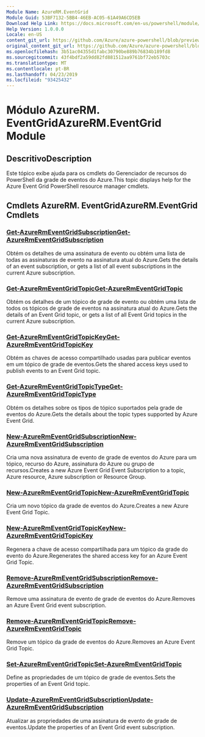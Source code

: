 ```yaml
---
Module Name: AzureRM.EventGrid
Module Guid: 53BF7132-5BB4-46EB-AC05-61A49A6CD5EB
Download Help Link: https://docs.microsoft.com/en-us/powershell/module/azurerm.eventgrid
Help Version: 1.0.0.0
Locale: en-US
content_git_url: https://github.com/Azure/azure-powershell/blob/preview/src/ResourceManager/EventGrid/Commands.EventGrid/help/AzureRM.EventGrid.md
original_content_git_url: https://github.com/Azure/azure-powershell/blob/preview/src/ResourceManager/EventGrid/Commands.EventGrid/help/AzureRM.EventGrid.md
ms.openlocfilehash: 3b51ac04355d1fabc30790be889b76834b189fd8
ms.sourcegitcommit: 43f4bdf2a59dd82fd881512aa9761bf72eb5703c
ms.translationtype: MT
ms.contentlocale: pt-BR
ms.lasthandoff: 04/23/2019
ms.locfileid: "93425432"
---
```

# <span data-ttu-id="07ad0-101">Módulo AzureRM. EventGrid</span><span class="sxs-lookup"><span data-stu-id="07ad0-101">AzureRM.EventGrid Module</span></span>
## <span data-ttu-id="07ad0-102">Descritivo</span><span class="sxs-lookup"><span data-stu-id="07ad0-102">Description</span></span>
<span data-ttu-id="07ad0-103">Este tópico exibe ajuda para os cmdlets do Gerenciador de recursos do PowerShell da grade de eventos do Azure.</span><span class="sxs-lookup"><span data-stu-id="07ad0-103">This topic displays help for the Azure Event Grid PowerShell resource manager cmdlets.</span></span>

## <span data-ttu-id="07ad0-104">Cmdlets AzureRM. EventGrid</span><span class="sxs-lookup"><span data-stu-id="07ad0-104">AzureRM.EventGrid Cmdlets</span></span>
### [<span data-ttu-id="07ad0-105">Get-AzureRmEventGridSubscription</span><span class="sxs-lookup"><span data-stu-id="07ad0-105">Get-AzureRmEventGridSubscription</span></span>](Get-AzureRmEventGridSubscription.md)
<span data-ttu-id="07ad0-106">Obtém os detalhes de uma assinatura de evento ou obtém uma lista de todas as assinaturas de evento na assinatura atual do Azure.</span><span class="sxs-lookup"><span data-stu-id="07ad0-106">Gets the details of an event subscription, or gets a list of all event subscriptions in the current Azure subscription.</span></span>

### [<span data-ttu-id="07ad0-107">Get-AzureRmEventGridTopic</span><span class="sxs-lookup"><span data-stu-id="07ad0-107">Get-AzureRmEventGridTopic</span></span>](Get-AzureRmEventGridTopic.md)
<span data-ttu-id="07ad0-108">Obtém os detalhes de um tópico de grade de evento ou obtém uma lista de todos os tópicos de grade de eventos na assinatura atual do Azure.</span><span class="sxs-lookup"><span data-stu-id="07ad0-108">Gets the details of an Event Grid topic, or gets a list of all Event Grid topics in the current Azure subscription.</span></span>

### [<span data-ttu-id="07ad0-109">Get-AzureRmEventGridTopicKey</span><span class="sxs-lookup"><span data-stu-id="07ad0-109">Get-AzureRmEventGridTopicKey</span></span>](Get-AzureRmEventGridTopicKey.md)
<span data-ttu-id="07ad0-110">Obtém as chaves de acesso compartilhado usadas para publicar eventos em um tópico de grade de eventos.</span><span class="sxs-lookup"><span data-stu-id="07ad0-110">Gets the shared access keys used to publish events to an Event Grid topic.</span></span>

### [<span data-ttu-id="07ad0-111">Get-AzureRmEventGridTopicType</span><span class="sxs-lookup"><span data-stu-id="07ad0-111">Get-AzureRmEventGridTopicType</span></span>](Get-AzureRmEventGridTopicType.md)
<span data-ttu-id="07ad0-112">Obtém os detalhes sobre os tipos de tópico suportados pela grade de eventos do Azure.</span><span class="sxs-lookup"><span data-stu-id="07ad0-112">Gets the details about the topic types supported by Azure Event Grid.</span></span>

### [<span data-ttu-id="07ad0-113">New-AzureRmEventGridSubscription</span><span class="sxs-lookup"><span data-stu-id="07ad0-113">New-AzureRmEventGridSubscription</span></span>](New-AzureRmEventGridSubscription.md)
<span data-ttu-id="07ad0-114">Cria uma nova assinatura de evento de grade de eventos do Azure para um tópico, recurso do Azure, assinatura do Azure ou grupo de recursos.</span><span class="sxs-lookup"><span data-stu-id="07ad0-114">Creates a new Azure Event Grid Event Subscription to a topic, Azure resource, Azure subscription or Resource Group.</span></span>

### [<span data-ttu-id="07ad0-115">New-AzureRmEventGridTopic</span><span class="sxs-lookup"><span data-stu-id="07ad0-115">New-AzureRmEventGridTopic</span></span>](New-AzureRmEventGridTopic.md)
<span data-ttu-id="07ad0-116">Cria um novo tópico da grade de eventos do Azure.</span><span class="sxs-lookup"><span data-stu-id="07ad0-116">Creates a new Azure Event Grid Topic.</span></span>

### [<span data-ttu-id="07ad0-117">New-AzureRmEventGridTopicKey</span><span class="sxs-lookup"><span data-stu-id="07ad0-117">New-AzureRmEventGridTopicKey</span></span>](New-AzureRmEventGridTopicKey.md)
<span data-ttu-id="07ad0-118">Regenera a chave de acesso compartilhada para um tópico da grade do evento do Azure.</span><span class="sxs-lookup"><span data-stu-id="07ad0-118">Regenerates the shared access key for an Azure Event Grid Topic.</span></span>

### [<span data-ttu-id="07ad0-119">Remove-AzureRmEventGridSubscription</span><span class="sxs-lookup"><span data-stu-id="07ad0-119">Remove-AzureRmEventGridSubscription</span></span>](Remove-AzureRmEventGridSubscription.md)
<span data-ttu-id="07ad0-120">Remove uma assinatura de evento de grade de eventos do Azure.</span><span class="sxs-lookup"><span data-stu-id="07ad0-120">Removes an Azure Event Grid event subscription.</span></span>

### [<span data-ttu-id="07ad0-121">Remove-AzureRmEventGridTopic</span><span class="sxs-lookup"><span data-stu-id="07ad0-121">Remove-AzureRmEventGridTopic</span></span>](Remove-AzureRmEventGridTopic.md)
<span data-ttu-id="07ad0-122">Remove um tópico da grade de eventos do Azure.</span><span class="sxs-lookup"><span data-stu-id="07ad0-122">Removes an Azure Event Grid Topic.</span></span>

### [<span data-ttu-id="07ad0-123">Set-AzureRmEventGridTopic</span><span class="sxs-lookup"><span data-stu-id="07ad0-123">Set-AzureRmEventGridTopic</span></span>](Set-AzureRmEventGridTopic.md)
<span data-ttu-id="07ad0-124">Define as propriedades de um tópico de grade de eventos.</span><span class="sxs-lookup"><span data-stu-id="07ad0-124">Sets the properties of an Event Grid topic.</span></span>

### [<span data-ttu-id="07ad0-125">Update-AzureRmEventGridSubscription</span><span class="sxs-lookup"><span data-stu-id="07ad0-125">Update-AzureRmEventGridSubscription</span></span>](Update-AzureRmEventGridSubscription.md)
<span data-ttu-id="07ad0-126">Atualizar as propriedades de uma assinatura de evento de grade de eventos.</span><span class="sxs-lookup"><span data-stu-id="07ad0-126">Update the properties of an Event Grid event subscription.</span></span>


